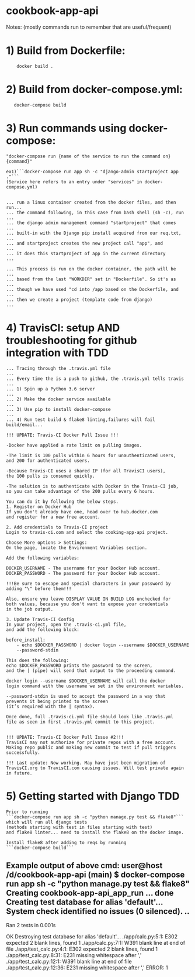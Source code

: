 # cookbook-app-api

Notes: 
(mostly commands run to remember that are useful/frequent)

# 1) Build from Dockerfile:
```
    docker build .
```

# 2) Build from docker-compose.yml:
```
   docker-compose build
```

# 3) Run commands using docker-compose:
    "docker-compose run {name of the service to run the command on} {command}"

    ex1)```docker-compose run app sh -c "django-admin startproject app ."```
    (Service here refers to an entry under "services" in docker-compose.yml)
    

    ... run a linux container created from the docker files, and then run...
    ... the command following, in this case from bash shell (sh -c), run ...
    ... the django admin management command "startproject" that comes    ...
    ... built-in with the Django pip install acquired from our req.txt,  ...
    ... and startproject creates the new project call "app", and         ...
    ... it does this startproject of app in the current directory        ...
    
    ... This process is run on the docker container, the path will be    ...
    ... based from the last "WORKDIR" set in "Dockerfile". So it's as    ...
    ... though we have used "cd into /app based on the Dockerfile, and   ...
    ... then we create a project (template code from django)             ...

# 4) TravisCI: setup AND troubleshooting for github integration with TDD
    ... Tracing through the .travis.yml file                             ...
    ... Every time the is a push to github, the .travis.yml tells travis ...
    ... 1) Spin up a Python 3.6 server                                   ...
    ... 2) Make the docker service available                             ...
    ... 3) Use pip to install docker-compose                             ...
    ... 4) Run test build & flake8 linting,failures will fail build/email...

    !!! UPDATE: Travis-CI Docker Pull Issue !!!

    -Docker have applied a rate limit on pulling images.

    -The limit is 100 pulls within 6 hours for unauthenticated users, 
    and 200 for authenticated users.

    -Because Travis-CI uses a shared IP (for all TravisCI users), 
    the 100 pulls is consumed quickly.

    -The solution is to authenticate with Docker in the Travis-CI job, 
    so you can take advantage of the 200 pulls every 6 hours.

    You can do it by following the below steps.
    1. Register on Docker Hub
    If you don't already have one, head over to hub.docker.com 
    and register for a new free account.

    2. Add credentials to Travis-CI project
    Login to travis-ci.com and select the cooking-app-api project.

    Choose More options > Settings:
    On the page, locate the Environment Variables section.
    
    Add the following variables:

    DOCKER_USERNAME - The username for your Docker Hub account.
    DOCKER_PASSWORD - The password for your Docker Hub account.

    !!!Be sure to escape and special characters in your password by 
    adding "\" before them!!!

    Also, ensure you leave DISPLAY VALUE IN BUILD LOG unchecked for 
    both values, because you don't want to expose your credentials 
    in the job output.

    3. Update Travis-CI Config
    In your project, open the .travis-ci.yml file, 
    and add the following block:

    before_install:
        - echo $DOCKER_PASSWORD | docker login --username $DOCKER_USERNAME 
        --password-stdin

    This does the following:
    echo $DOCKER_PASSWORD prints the password to the screen, 
    and the | (pipe) will send that output to the proceeding command.

    docker login --username $DOCKER_USERNAME will call the docker 
    login command with the username we set in the environment variables.

    --password-stdin is used to accept the password in a way that 
    prevents it being printed to the screen 
    (it’s required with the | syntax).

    Once done, full .travis-ci.yml file should look like .travis.yml 
    file as seen in first .travis.yml commit to this project.


    !!! UPDATE: Travis-CI Docker Pull Issue #2!!!
    TravisCI may not authorize for private repos with a free account. 
    Making repo public and making new commit to test if pull triggers 
    successfully.

    !!! Last update: Now working. May have just been migration of 
    TravisCI.org to TravisCI.com causing issues. Will test private again
    in future.

# 5) Getting started with Django TDD

    Prior to running
    ```docker-compose run app sh -c "python manage.py test && flake8"```
    which will run all django tests 
    (methods starting with test in files starting with test) 
    and flake8 linter... need to install the flake8 on the docker image.

    Install flake8 after adding to reqs by running 
    ```docker-compose build```

Example output of above cmd:
user@host /d/cookbook-app-api (main)
$ docker-compose run app sh -c "python manage.py test && flake8" 
Creating cookbook-app-api_app_run ... done
Creating test database for alias 'default'...
System check identified no issues (0 silenced).
..
----------------------------------------------------------------------
Ran 2 tests in 0.001s

OK
Destroying test database for alias 'default'...
./app/calc.py:5:1: E302 expected 2 blank lines, found 1
./app/calc.py:7:1: W391 blank line at end of file
./app/test_calc.py:4:1: E302 expected 2 blank lines, found 1
./app/test_calc.py:8:31: E231 missing whitespace after ','
./app/test_calc.py:12:1: W391 blank line at end of file
./app/test_calc.py:12:36: E231 missing whitespace after ','
ERROR: 1

    
